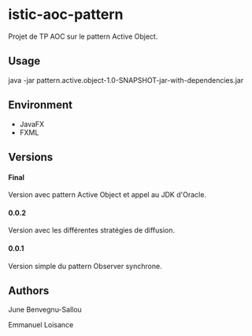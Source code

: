 # istic-aoc-pattern
Projet de TP AOC sur le pattern Active Object.

## Usage

java -jar pattern.active.object-1.0-SNAPSHOT-jar-with-dependencies.jar


## Environment
- JavaFX
- FXML

##  Versions

#### Final
Version avec pattern Active Object et appel au JDK d'Oracle.

#### 0.0.2
Version avec les différentes stratégies de diffusion.

#### 0.0.1
Version simple du pattern Observer synchrone.

## Authors 
June Benvegnu-Sallou

Emmanuel Loisance

